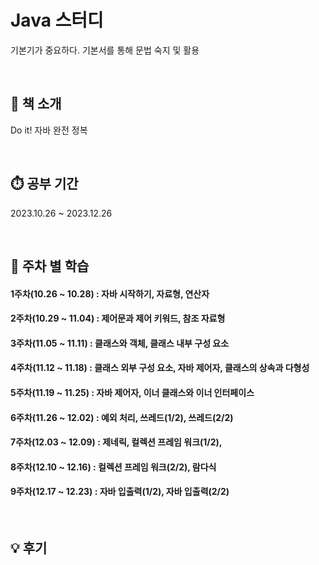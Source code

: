 # Java 스터디
기본기가 중요하다. 기본서를 통해 문법 숙지 및 활용

<br>

## 📒 책 소개
Do it! 자바 완전 정복

<br>

## ⏱️ 공부 기간
2023.10.26 ~ 2023.12.26

<br>

## 📌 주차 별 학습

#### 1주차(10.26 ~ 10.28) : 자바 시작하기, 자료형, 연산자
#### 2주차(10.29 ~ 11.04) : 제어문과 제어 키워드, 참조 자료형
#### 3주차(11.05 ~ 11.11) : 클래스와 객체, 클래스 내부 구성 요소
#### 4주차(11.12 ~ 11.18) : 클래스 외부 구성 요소, 자바 제어자, 클래스의 상속과 다형성
#### 5주차(11.19 ~ 11.25) : 자바 제어자, 이너 클래스와 이너 인터페이스
#### 6주차(11.26 ~ 12.02) : 예외 처리, 쓰레드(1/2), 쓰레드(2/2)
#### 7주차(12.03 ~ 12.09) : 제네릭, 컬렉션 프레임 워크(1/2), 
#### 8주차(12.10 ~ 12.16) : 컬렉션 프레임 워크(2/2), 람다식
#### 9주차(12.17 ~ 12.23) : 자바 입출력(1/2), 자바 입출력(2/2)

<br>

## 💡 후기

